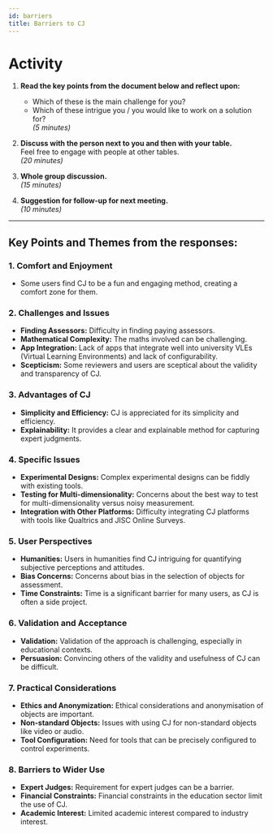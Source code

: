 ```yaml
---
id: barriers
title: Barriers to CJ
---
```


# Activity

1. **Read the key points from the document below and reflect upon:**  
   - Which of these is the main challenge for you?  
   - Which of these intrigue you / you would like to work on a solution for?  
   *(5 minutes)*

2. **Discuss with the person next to you and then with your table.**  
   Feel free to engage with people at other tables.  
   *(20 minutes)*

3. **Whole group discussion.**  
   *(15 minutes)*

4. **Suggestion for follow-up for next meeting.**  
   *(10 minutes)*

---

## Key Points and Themes from the responses:

### 1. Comfort and Enjoyment
- Some users find CJ to be a fun and engaging method, creating a comfort zone for them.

### 2. Challenges and Issues
- **Finding Assessors:** Difficulty in finding paying assessors.  
- **Mathematical Complexity:** The maths involved can be challenging.  
- **App Integration:** Lack of apps that integrate well into university VLEs (Virtual Learning Environments) and lack of configurability.  
- **Scepticism:** Some reviewers and users are sceptical about the validity and transparency of CJ.

### 3. Advantages of CJ
- **Simplicity and Efficiency:** CJ is appreciated for its simplicity and efficiency.  
- **Explainability:** It provides a clear and explainable method for capturing expert judgments.

### 4. Specific Issues
- **Experimental Designs:** Complex experimental designs can be fiddly with existing tools.  
- **Testing for Multi-dimensionality:** Concerns about the best way to test for multi-dimensionality versus noisy measurement.  
- **Integration with Other Platforms:** Difficulty integrating CJ platforms with tools like Qualtrics and JISC Online Surveys.

### 5. User Perspectives
- **Humanities:** Users in humanities find CJ intriguing for quantifying subjective perceptions and attitudes.  
- **Bias Concerns:** Concerns about bias in the selection of objects for assessment.  
- **Time Constraints:** Time is a significant barrier for many users, as CJ is often a side project.

### 6. Validation and Acceptance
- **Validation:** Validation of the approach is challenging, especially in educational contexts.  
- **Persuasion:** Convincing others of the validity and usefulness of CJ can be difficult.

### 7. Practical Considerations
- **Ethics and Anonymization:** Ethical considerations and anonymisation of objects are important.  
- **Non-standard Objects:** Issues with using CJ for non-standard objects like video or audio.  
- **Tool Configuration:** Need for tools that can be precisely configured to control experiments.

### 8. Barriers to Wider Use
- **Expert Judges:** Requirement for expert judges can be a barrier.  
- **Financial Constraints:** Financial constraints in the education sector limit the use of CJ.  
- **Academic Interest:** Limited academic interest compared to industry interest.
